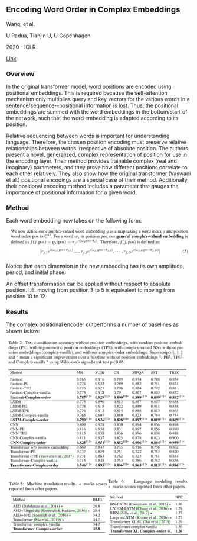 ## Encoding Word Order in Complex Embeddings

Wang, et al.

U Padua, Tianjin U, U Copenhagen

2020 - ICLR

[Link](https://openreview.net/pdf?id=Hke-WTVtwr)

### Overview

In the original transformer model, word positions are encoded using positional embeddings. This is required because the self-attention mechanism only multiplies query and key vectors for the various words in a sentence/sequence--positional information is lost. Thus, the positional embeddings are summed with the word embeddings in the bottom/start of the network, such that the word embedding is adapted according to its position.

Relative sequencing between words is important for understanding language. Therefore, the chosen position encoding must preserve relative relationships between words irrespective of absolute position. The authors present a novel, generalized, complex representation of position for use in the encoding layer. Their method provides trainable complex (real and imaginary) parameters, and they prove how different positions correlate to each other relatively. They also show how the original transformer (Vaswani et al.) positional encodings are a special case of their method. Additionally, their positional encoding method includes a parameter that gauges the importance of positional information for a given word.

### Method
Each word embedding now takes on the following form:

![](Figures/word-order-complex-1.png)

Notice that each dimension in the new embedding has its own amplitude, period, and initial phase.

An offset transformation can be applied without respect to absolute position. I.E. moving from position 3 to 5 is equivalent to moving from position 10 to 12.

### Results

The complex positional encoder outperforms a number of baselines as shown below:

![](Figures/word-order-complex-2.png)

![](Figures/word-order-complex-3.png)




 
